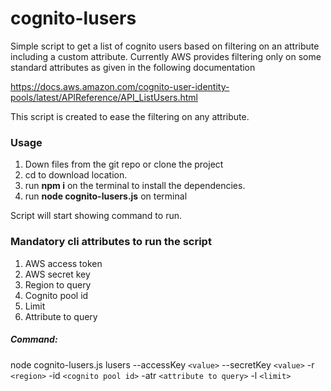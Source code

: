 # cognito-lusers

Simple script to get a list of cognito users based on filtering on an attribute including a custom attribute. 
Currently AWS provides filtering only on some standard attributes as given in the following documentation

https://docs.aws.amazon.com/cognito-user-identity-pools/latest/APIReference/API_ListUsers.html

This script is created to ease the filtering on any attribute.

### Usage
1. Down files from the git repo or clone the project
2. cd to download location.
3. run **npm i** on the terminal to install the dependencies.
4. run **node cognito-lusers.js** on terminal

Script will start showing command to run. 

### Mandatory cli attributes to run the script
1) AWS access token
2) AWS secret key
3) Region to query
4) Cognito pool id
5) Limit
6) Attribute to query

##### Command: 
node cognito-lusers.js lusers --accessKey `<value>` --secretKey `<value>` -r `<region>` -id `<cognito pool id>` -atr `<attribute to query>` -l `<limit>`
